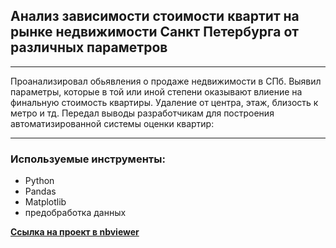 ## Анализ зависимости стоимости квартит на рынке недвижимости Санкт Петербурга от различных параметров 
___________________________

Проанализировал обьявления о продаже недвижимости в СПб. Выявил параметры, которые в той или иной степени оказывают влиение на финальную стоимость квартиры. Удаление от центра, этаж, близость к метро и тд.  Передал выводы разработчикам для  построения автоматизированной системы оценки квартир:
_____________________________________
### Используемые инструменты:
- Python
- Pandas
- Matplotlib
- предобработка данных  

[**Ссылка на проект в nbviewer**](https://nbviewer.jupyter.org/github/konicaRu/i_am_data_analyst/blob/master/2_project_research_data_analysis/2_project_flat_for_sale.ipynb)


